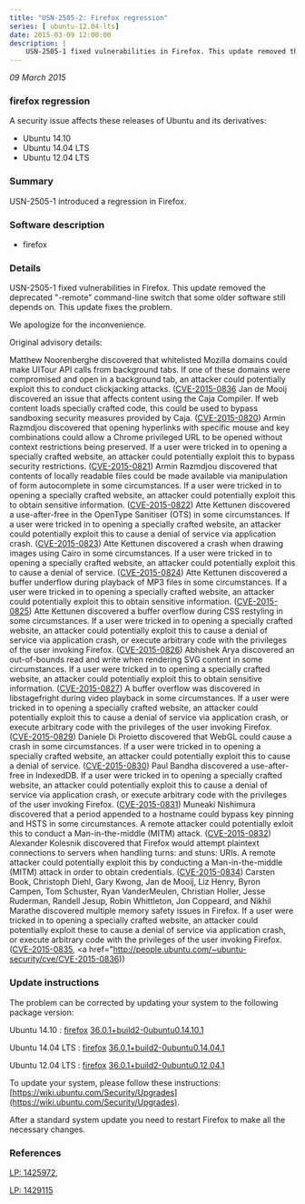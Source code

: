 ```yaml
---
title: "USN-2505-2: Firefox regression"
series: [ ubuntu-12.04-lts]
date: 2015-03-09 12:00:00
description: |
    USN-2505-1 fixed vulnerabilities in Firefox. This update removed the deprecated &quot;-remote&quot; command-line switch that some older software still depends on. This update fixes the problem.
--- 
```

 
 

*09 March 2015*

### firefox regression

A security issue affects these releases of Ubuntu and its derivatives:

* Ubuntu 14.10
* Ubuntu 14.04 LTS
* Ubuntu 12.04 LTS

### Summary

USN-2505-1 introduced a regression in Firefox. 

### Software description

* firefox 

### Details

USN-2505-1 fixed vulnerabilities in Firefox. This update removed the deprecated &quot;-remote&quot; command-line switch that some older software still depends on. This update fixes the problem.

We apologize for the inconvenience.

Original advisory details:

 Matthew Noorenberghe discovered that whitelisted Mozilla domains could make UITour API calls from background tabs. If one of these domains were compromised and open in a background tab, an attacker could potentially exploit this to conduct clickjacking attacks. ([CVE-2015-0836](http://people.ubuntu.com/~ubuntu-security/cve/CVE-2015-0819">CVE-2015-0819</a>) Jan de Mooij discovered an issue that affects content using the Caja Compiler. If web content loads specially crafted code, this could be used to bypass sandboxing security measures provided by Caja. (<a href="http://people.ubuntu.com/~ubuntu-security/cve/CVE-2015-0820">CVE-2015-0820</a>) Armin Razmdjou discovered that opening hyperlinks with specific mouse and key combinations could allow a Chrome privileged URL to be opened without context restrictions being preserved. If a user were tricked in to opening a specially crafted website, an attacker could potentially exploit this to bypass security restrictions. (<a href="http://people.ubuntu.com/~ubuntu-security/cve/CVE-2015-0821">CVE-2015-0821</a>) Armin Razmdjou discovered that contents of locally readable files could be made available via manipulation of form autocomplete in some circumstances. If a user were tricked in to opening a specially crafted website, an attacker could potentially exploit this to obtain sensitive information. (<a href="http://people.ubuntu.com/~ubuntu-security/cve/CVE-2015-0822">CVE-2015-0822</a>) Atte Kettunen discovered a use-after-free in the OpenType Sanitiser (OTS) in some circumstances. If a user were tricked in to opening a specially crafted website, an attacker could potentially exploit this to cause a denial of service via application crash. (<a href="http://people.ubuntu.com/~ubuntu-security/cve/CVE-2015-0823">CVE-2015-0823</a>) Atte Kettunen discovered a crash when drawing images using Cairo in some circumstances. If a user were tricked in to opening a specially crafted website, an attacker could potentially exploit this to cause a denial of service. (<a href="http://people.ubuntu.com/~ubuntu-security/cve/CVE-2015-0824">CVE-2015-0824</a>) Atte Kettunen discovered a buffer underflow during playback of MP3 files in some circumstances. If a user were tricked in to opening a specially crafted website, an attacker could potentially exploit this to obtain sensitive information. (<a href="http://people.ubuntu.com/~ubuntu-security/cve/CVE-2015-0825">CVE-2015-0825</a>) Atte Kettunen discovered a buffer overflow during CSS restyling in some circumstances. If a user were tricked in to opening a specially crafted website, an attacker could potentially exploit this to cause a denial of service via application crash, or execute arbitrary code with the privileges of the user invoking Firefox. (<a href="http://people.ubuntu.com/~ubuntu-security/cve/CVE-2015-0826">CVE-2015-0826</a>) Abhishek Arya discovered an out-of-bounds read and write when rendering SVG content in some circumstances. If a user were tricked in to opening a specially crafted website, an attacker could potentially exploit this to obtain sensitive information. (<a href="http://people.ubuntu.com/~ubuntu-security/cve/CVE-2015-0827">CVE-2015-0827</a>) A buffer overflow was discovered in libstagefright during video playback in some circumstances. If a user were tricked in to opening a specially crafted website, an attacker could potentially exploit this to cause a denial of service via application crash, or execute arbitrary code with the privileges of the user invoking Firefox. (<a href="http://people.ubuntu.com/~ubuntu-security/cve/CVE-2015-0829">CVE-2015-0829</a>) Daniele Di Proietto discovered that WebGL could cause a crash in some circumstances. If a user were tricked in to opening a specially crafted website, an attacker could potentially exploit this to cause a denial of service. (<a href="http://people.ubuntu.com/~ubuntu-security/cve/CVE-2015-0830">CVE-2015-0830</a>) Paul Bandha discovered a use-after-free in IndexedDB. If a user were tricked in to opening a specially crafted website, an attacker could potentially exploit this to cause a denial of service via application crash, or execute arbitrary code with the privileges of the user invoking Firefox. (<a href="http://people.ubuntu.com/~ubuntu-security/cve/CVE-2015-0831">CVE-2015-0831</a>) Muneaki Nishimura discovered that a period appended to a hostname could bypass key pinning and HSTS in some circumstances. A remote attacker could potentially exloit this to conduct a Man-in-the-middle (MITM) attack. (<a href="http://people.ubuntu.com/~ubuntu-security/cve/CVE-2015-0832">CVE-2015-0832</a>) Alexander Kolesnik discovered that Firefox would attempt plaintext connections to servers when handling turns: and stuns: URIs. A remote attacker could potentially exploit this by conducting a Man-in-the-middle (MITM) attack in order to obtain credentials. (<a href="http://people.ubuntu.com/~ubuntu-security/cve/CVE-2015-0834">CVE-2015-0834</a>) Carsten Book, Christoph Diehl, Gary Kwong, Jan de Mooij, Liz Henry, Byron Campen, Tom Schuster, Ryan VanderMeulen, Christian Holler, Jesse Ruderman, Randell Jesup, Robin Whittleton, Jon Coppeard, and Nikhil Marathe discovered multiple memory safety issues in Firefox. If a user were tricked in to opening a specially crafted website, an attacker could potentially exploit these to cause a denial of service via application crash, or execute arbitrary code with the privileges of the user invoking Firefox. (<a href="http://people.ubuntu.com/~ubuntu-security/cve/CVE-2015-0835">CVE-2015-0835</a>, <a href="http://people.ubuntu.com/~ubuntu-security/cve/CVE-2015-0836)) 

### Update instructions

The problem can be corrected by updating your system to the following package version:

Ubuntu 14.10
 : [firefox](https://launchpad.net/ubuntu/+source/firefox) <span> [36.0.1+build2-0ubuntu0.14.10.1](https://launchpad.net/ubuntu/+source/firefox/36.0.1+build2-0ubuntu0.14.10.1) </span> 

Ubuntu 14.04 LTS
 : [firefox](https://launchpad.net/ubuntu/+source/firefox) <span> [36.0.1+build2-0ubuntu0.14.04.1](https://launchpad.net/ubuntu/+source/firefox/36.0.1+build2-0ubuntu0.14.04.1) </span> 

Ubuntu 12.04 LTS
 : [firefox](https://launchpad.net/ubuntu/+source/firefox) <span> [36.0.1+build2-0ubuntu0.12.04.1](https://launchpad.net/ubuntu/+source/firefox/36.0.1+build2-0ubuntu0.12.04.1) </span> 

To update your system, please follow these instructions: [https://wiki.ubuntu.com/Security/Upgrades](https://wiki.ubuntu.com/Security/Upgrades).

After a standard system update you need to restart Firefox to make all the necessary changes. 

### References

 
 [LP: 1425972](https://launchpad.net/bugs/1425972), 

 [LP: 1429115](https://launchpad.net/bugs/1429115)
 

